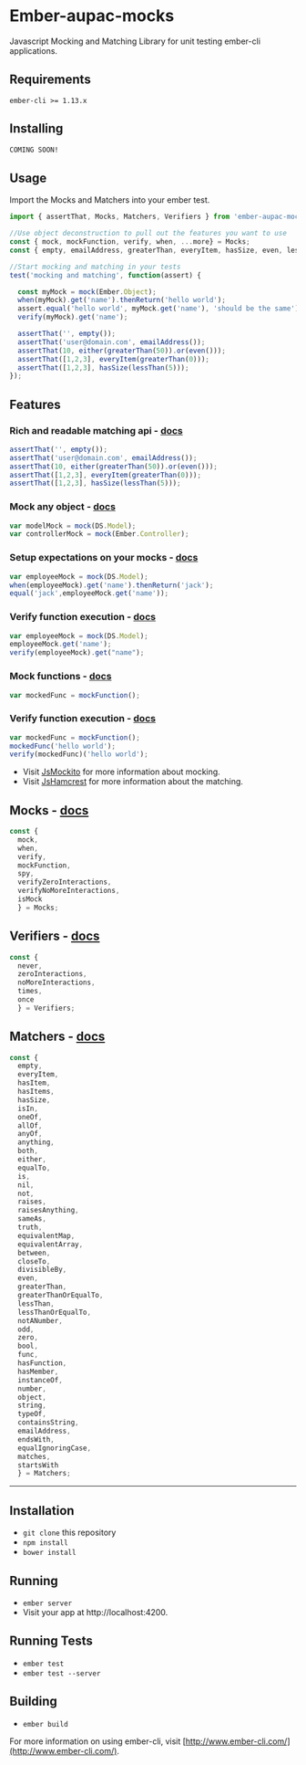 # Ember-aupac-mocks

Javascript Mocking and Matching Library for unit testing ember-cli applications.

## Requirements 

`ember-cli >= 1.13.x`

## Installing
```bash
COMING SOON!
```

## Usage

Import the Mocks and Matchers into your ember test.

```javascript
import { assertThat, Mocks, Matchers, Verifiers } from 'ember-aupac-mocks';

//Use object deconstruction to pull out the features you want to use
const { mock, mockFunction, verify, when, ...more} = Mocks;
const { empty, emailAddress, greaterThan, everyItem, hasSize, even, lessThan, either, ...more} = Matchers;

//Start mocking and matching in your tests
test('mocking and matching', function(assert) {

  const myMock = mock(Ember.Object);
  when(myMock).get('name').thenReturn('hello world');
  assert.equal('hello world', myMock.get('name'), 'should be the same');
  verify(myMock).get('name');

  assertThat('', empty());
  assertThat('user@domain.com', emailAddress());
  assertThat(10, either(greaterThan(50)).or(even()));
  assertThat([1,2,3], everyItem(greaterThan(0)));
  assertThat([1,2,3], hasSize(lessThan(5)));
});
```

## Features

### Rich and readable matching api - [docs](http://danielmartins.ninja/jshamcrest/modules/matchers.html)
```javascript
assertThat('', empty());
assertThat('user@domain.com', emailAddress());
assertThat(10, either(greaterThan(50)).or(even()));
assertThat([1,2,3], everyItem(greaterThan(0)));
assertThat([1,2,3], hasSize(lessThan(5)));
```

### Mock any object - [docs](http://jsmockito.org/api/1.0.4/symbols/JsMockito.html#.mock)
```javascript
var modelMock = mock(DS.Model);
var controllerMock = mock(Ember.Controller);
```

### Setup expectations on your mocks - [docs](http://jsmockito.org/api/1.0.4/symbols/JsMockito.html#.when)
```javascript
var employeeMock = mock(DS.Model);
when(employeeMock).get('name').thenReturn('jack');
equal('jack',employeeMock.get('name'));
```

### Verify function execution - [docs](http://jsmockito.org/api/1.0.4/symbols/JsMockito.html#.verify)
```javascript
var employeeMock = mock(DS.Model);
employeeMock.get('name');
verify(employeeMock).get("name");
```

### Mock functions - [docs](http://jsmockito.org/api/1.0.4/symbols/JsMockito.html#.mockFunction)
```javascript
var mockedFunc = mockFunction();
```

### Verify function execution - [docs](http://jsmockito.org/api/1.0.4/symbols/JsMockito.html#.verify)
```javascript
var mockedFunc = mockFunction();
mockedFunc('hello world');
verify(mockedFunc)('hello world');
```

* Visit [JsMockito](http://jsmockito.org/api/1.0.4/) for more information about mocking.
* Visit [JsHamcrest](http://danielmartins.ninja/jshamcrest) for more information about the matching.

## Mocks - [docs](http://jsmockito.org/api/1.0.4/symbols/JsMockito.html)

```javascript
const {
  mock,
  when,
  verify,
  mockFunction,
  spy,
  verifyZeroInteractions,
  verifyNoMoreInteractions,
  isMock
  } = Mocks;
```

## Verifiers - [docs](http://jsmockito.org/api/1.0.4/symbols/JsMockito.html)

```javascript
const {
  never,
  zeroInteractions,
  noMoreInteractions,
  times,
  once
  } = Verifiers;
```

## Matchers - [docs](http://danielmartins.ninja/jshamcrest/modules/matchers.html)

```javascript
const {
  empty,
  everyItem,
  hasItem,
  hasItems,
  hasSize,
  isIn,
  oneOf,
  allOf,
  anyOf,
  anything,
  both,
  either,
  equalTo,
  is,
  nil,
  not,
  raises,
  raisesAnything,
  sameAs,
  truth,
  equivalentMap,
  equivalentArray,
  between,
  closeTo,
  divisibleBy,
  even,
  greaterThan,
  greaterThanOrEqualTo,
  lessThan,
  lessThanOrEqualTo,
  notANumber,
  odd,
  zero,
  bool,
  func,
  hasFunction,
  hasMember,
  instanceOf,
  number,
  object,
  string,
  typeOf,
  containsString,
  emailAddress,
  endsWith,
  equalIgnoringCase,
  matches,
  startsWith
  } = Matchers;
```

-------------------------------

## Installation

* `git clone` this repository
* `npm install`
* `bower install`

## Running

* `ember server`
* Visit your app at http://localhost:4200.

## Running Tests

* `ember test`
* `ember test --server`

## Building

* `ember build`

For more information on using ember-cli, visit [http://www.ember-cli.com/](http://www.ember-cli.com/).
